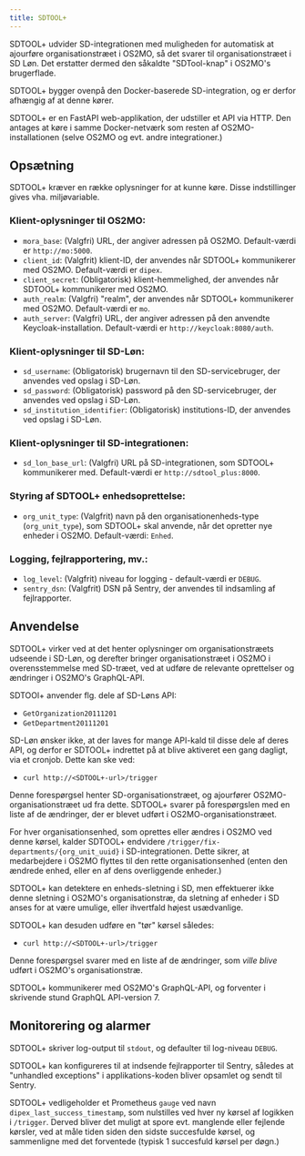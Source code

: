 ```yaml
---
title: SDTOOL+
---
```


SDTOOL+ udvider SD-integrationen med muligheden for automatisk at ajourføre organisationstræet i OS2MO, så det svarer til organisationstræet i SD Løn. Det erstatter dermed den såkaldte "SDTool-knap" i OS2MO's brugerflade.

SDTOOL+ bygger ovenpå den Docker-baserede SD-integration, og er derfor afhængig af at denne kører.

SDTOOL+ er en FastAPI web-applikation, der udstiller et API via HTTP. Den antages at køre i samme Docker-netværk som resten af OS2MO-installationen (selve OS2MO og evt. andre integrationer.)

## Opsætning

SDTOOL+ kræver en række oplysninger for at kunne køre. Disse indstillinger gives vha. miljøvariable.

### Klient-oplysninger til OS2MO:

- `mora_base`: (Valgfri) URL, der angiver adressen på OS2MO. Default-værdi er `http://mo:5000`.
- `client_id`: (Valgfrit) klient-ID, der anvendes når SDTOOL+ kommunikerer med OS2MO. Default-værdi er `dipex`.
- `client_secret`: (Obligatorisk) klient-hemmelighed, der anvendes når SDTOOL+ kommunikerer med OS2MO.
- `auth_realm`: (Valgfri) "realm", der anvendes når SDTOOL+ kommunikerer med OS2MO. Default-værdi er `mo`.
- `auth_server`: (Valgfri) URL, der angiver adressen på den anvendte Keycloak-installation. Default-værdi er `http://keycloak:8080/auth`.

### Klient-oplysninger til SD-Løn:

- `sd_username`: (Obligatorisk) brugernavn til den SD-servicebruger, der anvendes ved opslag i SD-Løn.
- `sd_password`: (Obligatorisk) password på den SD-servicebruger, der anvendes ved opslag i SD-Løn.
- `sd_institution_identifier`: (Obligatorisk) institutions-ID, der anvendes ved opslag i SD-Løn.

### Klient-oplysninger til SD-integrationen:

- `sd_lon_base_url`: (Valgfri) URL på SD-integrationen, som SDTOOL+ kommunikerer med. Default-værdi er `http://sdtool_plus:8000`.

### Styring af SDTOOL+ enhedsoprettelse:

- `org_unit_type`: (Valgfrit) navn på den organisationenheds-type (`org_unit_type`), som SDTOOL+ skal anvende, når det opretter nye enheder i OS2MO. Default-værdi: `Enhed`.

### Logging, fejlrapportering, mv.:

- `log_level`: (Valgfrit) niveau for logging - default-værdi er `DEBUG`.
- `sentry_dsn`: (Valgfrit) DSN på Sentry, der anvendes til indsamling af fejlrapporter.

## Anvendelse

SDTOOL+ virker ved at det henter oplysninger om organisationstræets udseende i SD-Løn, og derefter bringer organisationstræet i OS2MO i overensstemmelse med SD-træet, ved at udføre de relevante oprettelser og ændringer i OS2MO's GraphQL-API.

SDTOOl+ anvender flg. dele af SD-Løns API:

- `GetOrganization20111201`
- `GetDepartment20111201`

SD-Løn ønsker ikke, at der laves for mange API-kald til disse dele af deres API, og derfor er SDTOOL+ indrettet på at blive aktiveret een gang dagligt, via et cronjob. Dette kan ske ved:

- `curl http://<SDTOOL+-url>/trigger`

Denne forespørgsel henter SD-organisationstræet, og ajourfører OS2MO-organisationstræet ud fra dette. SDTOOL+ svarer på forespørgslen med en liste af de ændringer, der er blevet udført i OS2MO-organisationstræet.

For hver organisationsenhed, som oprettes eller ændres i OS2MO ved denne kørsel, kalder SDTOOL+ endvidere `/trigger/fix-departments/{org_unit_uuid}` i SD-integrationen. Dette sikrer, at medarbejdere i OS2MO flyttes til den rette organisationsenhed (enten den ændrede enhed, eller en af dens overliggende enheder.)

SDTOOL+ kan detektere en enheds-sletning i SD, men effektuerer ikke denne sletning i OS2MO's organisationstræ, da sletning af enheder i SD anses for at være umulige, eller ihvertfald højest usædvanlige.

SDTOOL+ kan desuden udføre en "tør" kørsel således:

- `curl http://<SDTOOL+-url>/trigger`

Denne forespørgsel svarer med en liste af de ændringer, som _ville blive_ udført i OS2MO's organisationstræ.

SDTOOL+ kommunikerer med OS2MO's GraphQL-API, og forventer i skrivende stund GraphQL API-version 7.

## Monitorering og alarmer

SDTOOL+ skriver log-output til `stdout`, og defaulter til log-niveau `DEBUG`.

SDTOOL+ kan konfigureres til at indsende fejlrapporter til Sentry, således at "unhandled exceptions" i applikations-koden bliver opsamlet og sendt til Sentry.

SDTOOL+ vedligeholder et Prometheus `gauge` ved navn `dipex_last_success_timestamp`, som nulstilles ved hver ny kørsel af logikken i `/trigger`. Derved bliver det muligt at spore evt. manglende eller fejlende kørsler, ved at måle tiden siden den sidste succesfulde kørsel, og sammenligne med det forventede (typisk 1 succesfuld kørsel per døgn.)
